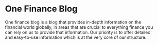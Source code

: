 # One Finance Blog
One finance blog is a blog that provides in-depth information on the financial world globally, in areas that are crucial to everything finance you can rely on us to provide that information. Our priority is to offer detailed and easy-to-use information which is at the very core of our structure.